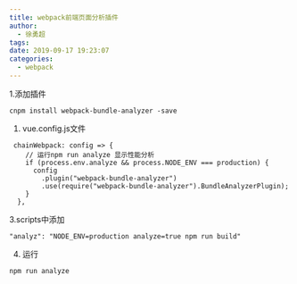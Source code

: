 ```yaml
---
title: webpack前端页面分析插件
author:
  - 徐勇超
tags:
date: 2019-09-17 19:23:07
categories:
  - webpack
---
```


1.添加插件
```
cnpm install webpack-bundle-analyzer -save
```

1. vue.config.js文件
```
 chainWebpack: config => {
    // 运行npm run analyze 显示性能分析
    if (process.env.analyze && process.NODE_ENV === production) {
      config
        .plugin("webpack-bundle-analyzer")
        .use(require("webpack-bundle-analyzer").BundleAnalyzerPlugin);
    }
  },
```

3.scripts中添加

```
"analyz": "NODE_ENV=production analyze=true npm run build"
```

4. 运行
```
npm run analyze
```